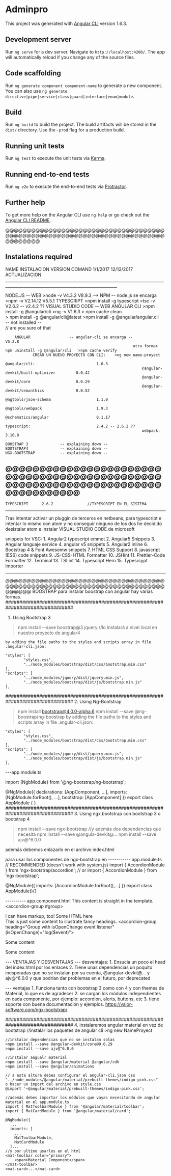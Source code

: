 # Adminpro

This project was generated with [Angular CLI](https://github.com/angular/angular-cli) version 1.6.3.

## Development server

Run `ng serve` for a dev server. Navigate to `http://localhost:4200/`. The app will automatically reload if you change any of the source files.

## Code scaffolding

Run `ng generate component component-name` to generate a new component. You can also use `ng generate directive|pipe|service|class|guard|interface|enum|module`.

## Build

Run `ng build` to build the project. The build artifacts will be stored in the `dist/` directory. Use the `-prod` flag for a production build.

## Running unit tests

Run `ng test` to execute the unit tests via [Karma](https://karma-runner.github.io).

## Running end-to-end tests

Run `ng e2e` to execute the end-to-end tests via [Protractor](http://www.protractortest.org/).

## Further help

To get more help on the Angular CLI use `ng help` or go check out the [Angular CLI README](https://github.com/angular/angular-cli/blob/master/README.md).


@@@@@@@@@@@@@@@@@@@@@@@@@@@@@@@@@@@@@@@@@@@@@@@@@@@@@@@@@@@@@@@@@@@@@@@@@@@@@@@@@@
## Instalations required
  NAME  			        INSTALACION				               VERSION COMAND	    1/1/2017	12/12/2017	ACTUALIZACION
	_____________________________________________________________________________________________________________________________________

  NODE.JS     		      -- WEB					                    >node -v	          V4.3.2    V8.9.3
  --> NPM         		  -- node.js se encarga					      >npm -v		          V2.14.12  V5.5.1
	TYPESCRIPT		        >npm install -g typescript		      >tsc -v				      V2.6.2 -- v2.4.2 ??
	VISUAL STUDIO CODE	  -- WEB
	ANGULAR CLI		        >npm install -g @angular/cli        >ng -v		          V1.6.3				  > npm cache clean		
                                                                                                > npm install -g @angular/cli@latest
                                                                                                >npm install -g @angular/angular.cli    
                                                                                                -- not installed --             
                                                                                                // are you sure of that    
        
        ANGULAR                 -- angular-cli se encarga --                                            V5.2.8
															otra forma> npm uninstall -g @angular/cli	>npm cache verify
				CREAR UN NUEVO PROYECTO CON CLI:	>ng new name-proyect	
                                                                @angular/cli:                           1.6.3
                                                                @angular-devkit/built-optimizer         0.0.42
                                                                @angular-devkit/core                    0.0.29
                                                                @angular-devkit/semanthics              0.0.52
                                                                @ngtools/json-schema                    1.1.0
                                                                @ngtools/webpack                        1.9.3
                                                                @schematics/angular                     0.1.17
                                                                typescript:                             2.4.2 -- 2.6.2 ??
                                                                webpack:                                3.10.0	

	BOOSTRAP 3              -- explaining down --
	BOOTSTRAP4              -- explaining down --
	NGX-BOOTSTRAP           -- explaining down --


@@@@@@@@@@@@@@@@@@@@@@@@@@@@@@@@@@@@@@@@@@@@@@@@@@@@@@@@@@@@@@@@@@@@@@@@@@@@@@@@
--------------------------------------------------------------------------------
    TYPESCRIPT      2.6.2               //TYPESCRIPT EN EL SISTEMA
--------------------------------------------------------------------------------
Tras intentar activar un pluggin de terceros en netbeans, para typescript e intentar
lo mismo con atom y no conseguir ninguno de los dos he decidido desistalar atom
e instalar  VISUAL STUDIO CODE de microsoft

snippets for VSC:
    1. Angular2 typescript emmet
    2. Angular5 Snippets
    3. Angular languaje service
    4. angular v5 snippets
    5. Angular2 inline
    6. Bootstrap 4 & Font Awesomw snippets
    7. HTML CSS Support
    8. javascript (ES6) code snippets
    9. JS-CSS-HTML Formatter
    10. JSHint
    11. Prettier-Code Formatter
    12. Terminal
    13. TSLint
    14. Typescript Hero
    15. Typesrcypt Importer

--------------------------------------------------------------------------------
@@@@@@@@@@@@@@@@@@@@@@@@@@@@@@@@@@@@@@@@@@@@@@@@@@@@@@@@@@@@@@@@@@@@@@@@@@@@@@@@
BOOSTRAP 
para instalar boostrap con angular hay varias formas.
################################################################################
1. Using Bootstrap 3

>npm install --save boostrap@3 jquery	//lo instalará a nivel local en nuestro proyecto de angular4

	by adding the file paths to the styles and scripts array in file .angular-cli.json:

	"styles": [
    		"styles.css",
    		"../node_modules/bootstrap/dist/css/bootstrap.min.css"
  	],
  	"scripts": [
    		"../node_modules/jquery/dist/jquery.min.js",
    		"../node_modules/bootstrap/dist/js/bootstrap.min.js"
  	],


################################################################################
2. Using Ng-Bootstrap

>npm install bootstrap@4.0.0-alpha.6
>npm install --save @ng-boostrap/ng-boostrap
        by adding the file paths to the styles and scripts array in file .angular-cli.json:

	"styles": [
    		"styles.css",
    		"../node_modules/bootstrap/dist/css/bootstrap.min.css"
  	],
  	"scripts": [
    		"../node_modules/jquery/dist/jquery.min.js",
    		"../node_modules/bootstrap/dist/js/bootstrap.min.js"
  	],

---app.module.ts 
 
import {NgbModule} from '@ng-bootstrap/ng-bootstrap';

@NgModule({
  declarations: [AppComponent, ...],
  imports: [NgbModule.forRoot(), ...],
  bootstrap: [AppComponent]
})
export class AppModule {
}
################################################################################
3. Using ngx.bootstrap con bootstrap 3 o bootstrap 4
>npm install --save ngx-bootstrap //y además dos dependencias que necesita
>npm install --save @angula-devkit@...
>npm install --save ajv@^6.0.0 

además debemos enlazarlo en el archivo index.html
  <!-- bootstrap 3 -->
  <link href="https://maxcdn.bootstrapcdn.com/bootstrap/3.3.7/css/bootstrap.min.css" rel="stylesheet">
  <!-- bootstrap 4 -->
  <!-- <link href="https://maxcdn.bootstrapcdn.com/bootstrap/4.0.0/css/bootstrap.min.css" rel="stylesheet"> -->
  <!-- theme templates for bootstrap 4 -->
  <!-- <link href="https://maxcdn.bootstrapcdn.com/bootstrap/3.3.7/css/bootstrap.min.css" rel="stylesheet"> -->

para usar los componentes de ngx-bootstrap en 
----------- app.module.ts
// RECOMMENDED (doesn't work with system.js)
import { AccordionModule } from 'ngx-bootstrap/accordion';
// or
import { AccordionModule } from 'ngx-bootstrap';

@NgModule({
  imports: [AccordionModule.forRoot(),...]
})
export class AppModule(){}

---------- app.component.html
<accordion>
  <accordion-group heading="Static Header, initially expanded">
    This content is straight in the template.
  </accordion-group>
  <accordion-group #group>
    <div accordion-heading class="clearfix">
      I can have markup, too!
      <span class="badge badge-secondary float-right pull-right">Some HTML here</span>
    </div>
    This is just some content to illustrate fancy headings.
  </accordion-group>
  <accordion-group heading="Group with isOpenChange event listener" (isOpenChange)="log($event)">
    <p>Some content</p>
  </accordion-group>
  <accordion-group heading="Another group">
    <p>Some content</p>
  </accordion-group>
</accordion>
--- VENTAJAS Y DESVENTAJAS
--- desventajas:
    1. Ensucia un poco el head del index.html por los enlaces
    2. Tiene unas dependencias un poquito inesperadas que no se instalan por su cuenta, 
    @angular-devkit@... y ajv@^6.0.0 y que podrían dar problemas en el futuro, por deprecated


--- ventajas
    1. Funciona tanto con bootstrap 3 como con 4 y con themes de Material, lo que es de agradecer
    2. se cargan los módulos independientes en cada componente, por ejemplo:
    accordion, alerts, buttons, etc
    3. tiene soporte con buena documentación y ejemplos. https://valor-software.com/ngx-bootstrap/

################################################################################
4. instalaremos angular material en vez de bootstrap
    //instalar los paquetes de angular cli
    >ng new NameProyect
    
    //instalar dependencias que no se instalan solas
    >npm install --save @angular-devkit/core@0.0.29 
    >npm install --save ajv@^6.0.0
    
    //instalar angualr material
    >npm install --save @angular/material @angular/cdk
    >npm install --save @angular/animations

    // a esta altura debes configurar el angular-cli.json css
    "../node_modules/@angular/material/prebuilt-themes/indigo-pink.css"
    o hacer un import del archivo en style.css
    @import '~@angular/material/prebuilt-themes/indigo-pink.css';

    //además debes importar los módulos que vayas necesitando de angular material en el app.module.ts
    import { MatToolbarModule } from '@angular/material/toolbar';
    import { MatCardModule } from '@angular/material/card';
    
    @NgModule({
      ...
      imports: [
        ...
        MatToolbarModule,
        MatCardModule
      ]...
    //y por ultimo usarlos en el html
    <mat-toolbar color="primary">
        <span>Material Component</span>
    </mat-toolbar>
    <mat-card>...</mat-card>
